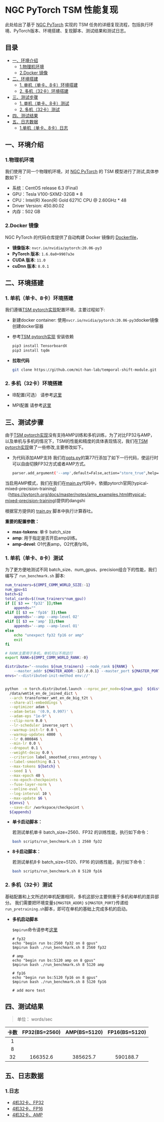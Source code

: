 <!-- omit in toc -->
# NGC PyTorch TSM 性能复现


此处给出了基于 [NGC PyTorch](https://github.com/mit-han-lab/temporal-shift-module) 实现的 TSM 任务的详细复现流程，包括执行环境、PyTorch版本、环境搭建、复现脚本、测试结果和测试日志。

<!-- omit in toc -->
## 目录
- [一、环境介绍](#一环境介绍)
  - [1.物理机环境](#1物理机环境)
  - [2.Docker 镜像](#2docker-镜像)
- [二、环境搭建](#二环境搭建)
  - [1. 单机（单卡、8卡）环境搭建](#1-单机单卡8卡环境搭建)
  - [2. 多机（32卡）环境搭建](#2-多机32卡环境搭建)
- [三、测试步骤](#三测试步骤)
  - [1. 单机（单卡、8卡）测试](#1-单机单卡8卡测试)
  - [2. 多机（32卡）测试](#2-多机32卡测试)
- [四、测试结果](#四测试结果)
- [五、日志数据](#五日志数据)
  - [1.单机（单卡、8卡）日志](#1单机单卡8卡日志)


## 一、环境介绍

### 1.物理机环境

我们使用了同一个物理机环境，对 [NGC PyTorch](https://github.com/mit-han-lab/temporal-shift-module) 的 TSM 模型进行了测试,具体参数如下：
  - 系统：CentOS release 6.3 (Final)
  - GPU：Tesla V100-SXM2-32GB * 8
  - CPU：Intel(R) Xeon(R) Gold 6271C CPU @ 2.60GHz * 48
  - Driver Version: 450.80.02
  - 内存：502 GB

### 2.Docker 镜像

NGC PyTorch 的代码仓库提供了自动构建 Docker 镜像的 [Dockerfile](https://github.com/NVIDIA/DeepLearningExamples/blob/master/PyTorch/Translation/Transformer/Dockerfile)，

- **镜像版本**: `nvcr.io/nvidia/pytorch:20.06-py3`
- **PyTorch 版本**: `1.6.0a0+9907a3e`
- **CUDA 版本**: `11.0`
- **cuDnn 版本**: `8.0.1`

## 二、环境搭建

### 1. 单机（单卡、8卡）环境搭建

我们遵循[TSM pytorch实现](https://github.com/mit-han-lab/temporal-shift-module)配置环境，主要过程如下:
- 新建docker container:
使用`nvcr.io/nvidia/pytorch:20.06-py3`docker镜像创建docker容器  

- 参考[TSM pytorch实现](https://github.com/mit-han-lab/temporal-shift-module#prerequisites) 安装依赖
    ```bash
    pip3 install TensorboardX
    pip3 install tqdm
    ```

- **拉取代码**

    ```bash
    git clone https://github.com/mit-han-lab/temporal-shift-module.git
    ```

### 2. 多机（32卡）环境搭建

- IB配置(可选）
请参考[这里](https://github.com/PaddlePaddle/Perf/blob/master/utils/ib.md)

- MPI配置
请参考[这里](https://github.com/PaddlePaddle/Perf/blob/master/utils/mpi.md)

## 三、测试步骤

由于[TSM pytorch实现](https://github.com/mit-han-lab/temporal-shift-module)没有支持AMP训练和多机训练，为了对比FP32与AMP，以及单机与多机的情况下，TSM的性能和精度的具体表现情况，我们在[TSM pytorch实现](https://github.com/mit-han-lab/temporal-shift-module)做了一些修改,主要修改如下。
- 为代码添加AMP支持
我们在[opts.py](https://github.com/mit-han-lab/temporal-shift-module/blob/master/opts.py)的第77行添加了如下一行代码，使运行时可以自由切换FP32方式或者AMP方式。
   ```bash
   parser.add_argument('--amp',default=False,action="store_true",help="use amp training")
   ```
 当启用AMP模式，我们在我们在[main.py](https://github.com/mit-han-lab/temporal-shift-module/blob/master/main.py)代码中，依据pytorch官网[typical-mixed-precision-training]（https://pytorch.org/docs/master/notes/amp_examples.html#typical-mixed-precision-training)提供的dangshi

根据官方提供的 [train.py](https://github.com/NVIDIA/DeepLearningExamples/blob/master/PyTorch/Translation/Transformer/train.py) 脚本中执行计算吞吐。

**重要的配置参数：**

- **max-tokens**: 单卡 batch_size
- **amp**: 用于指定是否开启amp训练。
- **amp-devel**: O1代表amp，O2代表fp16。

### 1. 单机（单卡、8卡）测试

为了更方便地测试不同 batch_size、num_gpus、precision组合下的性能，我们编写了 `run_benchmark.sh` 脚本:

``` bash
num_trainers=${OMPI_COMM_WORLD_SIZE:-1}
num_gpu=$1
batch=$2
total_cards=$((num_trainers*num_gpu))
if [[ $3 == 'fp32' ]];then
    appends=""
elif [[ $3 == 'fp16' ]];then
    appends='--amp --amp-level O2'
elif [[ $3 == 'amp' ]];then
    appends='--amp --amp-level O1'
else
    echo "unexpect fp32 fp16 or amp"
    exit
fi

# RANK主要用于多机，单机可以不用这行
export RANK=${OMPI_COMM_WORLD_RANK:-0}

distribute="--nnodes ${num_trainers} --node_rank ${RANK}  \
    --master_addr ${MASTER_ADDR:-127.0.0.1} --master_port ${MASTER_PORT:-8421}"
envs='--distributed-init-method env://'


python  -m torch.distributed.launch --nproc_per_node=${num_gpu}  ${distribute} train.py \
  /data/wmt14_en_de_joined_dict \
  --arch transformer_wmt_en_de_big_t2t \
  --share-all-embeddings \
  --optimizer adam \
  --adam-betas '(0.9, 0.997)' \
  --adam-eps "1e-9" \
  --clip-norm 0.0 \
  --lr-scheduler inverse_sqrt \
  --warmup-init-lr 0.0 \
  --warmup-updates 4000  \
  --lr 0.000846 \
  --min-lr 0.0 \
  --dropout 0.1 \
  --weight-decay 0.0 \
  --criterion label_smoothed_cross_entropy \
  --label-smoothing 0.1 \
  --max-tokens ${batch} \
  --seed 1 \
  --max-epoch 40 \
  --no-epoch-checkpoints \
  --fuse-layer-norm \
  --online-eval \
  --log-interval 10 \
  --max-update $6 \
  ${envs} \
  --save-dir /workspace/checkpoint \
  ${appends} 

```


- **单卡启动脚本：**

    若测试单机单卡 batch_size=2560、FP32 的训练性能，执行如下命令：

    ```bash
    bash scripts/run_benchmark.sh 1 2560 fp32
    ```

- **8卡启动脚本：**

    若测试单机8卡 batch_size=5120、FP16 的训练性能，执行如下命令：

    ```bash
    bash scripts/run_benchmark.sh 8 5120 fp16
    ```


### 2. 多机（32卡）测试
基础配置和上文所述的单机配置相同，多机这部分主要侧重于多机和单机的差异部分。
我们需要把环境变量`${MASTER_ADDR}`  `${MASTER_PORT}`传递给`run_pretraining.sh`脚本，即可在单机的基础上完成多机的启动。

- **多机启动脚本**

	`$mpirun`命令请参考[这里](../../../utils/mpi.md#需要把集群节点环境传给通信框架)

	```
	# fp32
	echo "begin run bs:2560 fp32 on 8 gpus"
	$mpirun bash ./run_benchmark.sh 8 2560 fp32

    # amp
	echo "begin run bs:5120 amp on 8 gpus"
	$mpirun bash ./run_benchmark.sh 8 5120 amp
 
    # fp16
	echo "begin run bs:5120 fp16 on 8 gpus"
	$mpirun bash ./run_benchmark.sh 8 5120 fp16

	# add more test
	```

## 四、测试结果

> 单位： words/sec

|卡数 | FP32(BS=2560) | AMP(BS=5120) | FP16(BS=5120) |
|:-----:|:-----:|:-----:|:-----:|
|1 |  |  |  |
|8 |  |  |  |
|32 | 166352.6 | 385625.7 | 590188.7 |

## 五、日志数据
### 1.日志
- [4机32卡、FP32](./logs/pytorch_gpu32_fp32_bs2560)
- [4机32卡、FP16](./logs/pytorch_gpu32_fp16_bs5120)
- [4机32卡、AMP ](./logs/pytorch_gpu32_amp_bs5120)
